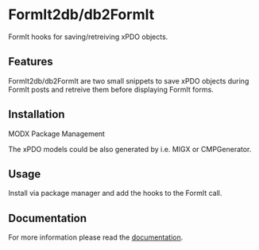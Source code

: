 # FormIt2db/db2FormIt

FormIt hooks for saving/retreiving xPDO objects.

## Features

FormIt2db/db2FormIt are two small snippets to save xPDO objects during FormIt
posts and retreive them before displaying FormIt forms.

## Installation

MODX Package Management

The xPDO models could be also generated by i.e. MIGX or CMPGenerator.

## Usage

Install via package manager and add the hooks to the FormIt call.

## Documentation

For more information please read the [documentation](https://jako.github.io/FormIt2db/).

